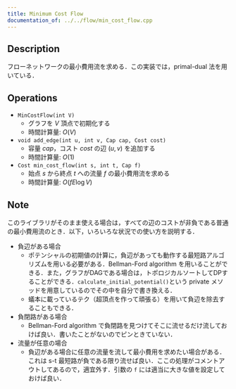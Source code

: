 ```yaml
---
title: Minimum Cost Flow
documentation_of: ../../flow/min_cost_flow.cpp
---
```


## Description

フローネットワークの最小費用流を求める．この実装では，primal-dual 法を用いている．

## Operations

- `MinCostFlow(int V)`
    - グラフを $V$ 頂点で初期化する
    - 時間計算量: $O(V)$
- `void add_edge(int u, int v, Cap cap, Cost cost)`
    - 容量 $cap$，コスト $cost$ の辺 $(u, v)$ を追加する
    - 時間計算量: $O(1)$
- `Cost min_cost_flow(int s, int t, Cap f)`
    - 始点 $s$ から終点 $t$ への流量 $f$ の最小費用流を求める
    - 時間計算量: $O(fE\log V)$

## Note

このライブラリがそのまま使える場合は，すべての辺のコストが非負である普通の最小費用流のとき．以下，いろいろな状況での使い方を説明する．

- 負辺がある場合
    - ポテンシャルの初期値の計算に，負辺があっても動作する最短路アルゴリズムを用いる必要がある．Bellman-Ford algorithm を用いることができる．また，グラフがDAGである場合は，トポロジカルソートしてDPすることができる．`calculate_initial_potential()`という private メソッドを用意しているのでその中を自分で書き換える．
    - 蟻本に載っているテク（超頂点を作って頑張る）を用いて負辺を除去することもできる．
- 負閉路がある場合
    - Bellman-Ford algorithm で負閉路を見つけてそこに流せるだけ流しておけば良い．書いたことがないのでピンときていない．
- 流量が任意の場合
    - 負辺がある場合に任意の流量を流して最小費用を求めたい場合がある．これは s-t 最短路が負である限り流せば良い．ここの処理がコメントアウトしてあるので，適宜外す．引数の `f` には適当に大きな値を設定しておけば良い．